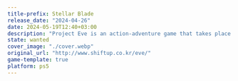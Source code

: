 ```yaml
---
title-prefix: Stellar Blade
release_date: "2024-04-26"
date: 2024-05-19T12:40+03:00
description: "Project Eve is an action-adventure game that takes place in the not-too-distant future on the ruined Earth against unknown enemies.\n\nAccompany the powerful heroine Eve, join forces with comrades along the way, and take up the \nchallenge against the tough adventure."
state: wanted
cover_image: "./cover.webp"
original_url: "http://www.shiftup.co.kr/eve/"
game-template: true
platform: ps5
---
```

